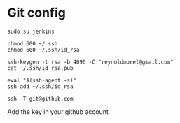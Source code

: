 # Git config
```
sudo su jenkins

chmod 600 ~/.ssh
chmod 600 ~/.ssh/id_rsa

ssh-keygen -t rsa -b 4096 -C "reynoldmorel@gmail.com"
cat ~/.ssh/id_rsa.pub

eval "$(ssh-agent -s)"
ssh-add ~/.ssh/id_rsa

ssh -T git@github.com
```

Add the key in your github account